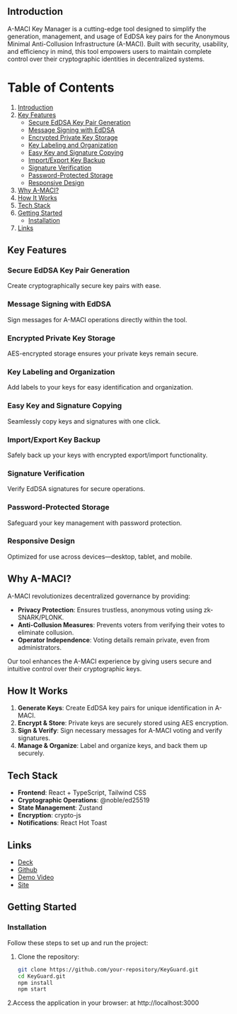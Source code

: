 
## Introduction
A-MACI Key Manager is a cutting-edge tool designed to simplify the generation, management, and usage of EdDSA key pairs for the Anonymous Minimal Anti-Collusion Infrastructure (A-MACI). Built with security, usability, and efficiency in mind, this tool empowers users to maintain complete control over their cryptographic identities in decentralized systems.
# Table of Contents

1. [Introduction](#introduction)
2. [Key Features](#key-features)
   - [Secure EdDSA Key Pair Generation](#secure-eddsa-key-pair-generation)
   - [Message Signing with EdDSA](#message-signing-with-eddsa)
   - [Encrypted Private Key Storage](#encrypted-private-key-storage)
   - [Key Labeling and Organization](#key-labeling-and-organization)
   - [Easy Key and Signature Copying](#easy-key-and-signature-copying)
   - [Import/Export Key Backup](#importexport-key-backup)
   - [Signature Verification](#signature-verification)
   - [Password-Protected Storage](#password-protected-storage)
   - [Responsive Design](#responsive-design)
1. [Why A-MACI?](#why-a-maci)
2. [How It Works](#how-it-works)
3. [Tech Stack](#tech-stack)
4. [Getting Started](#getting-started)
   - [Installation](#installation)
1. [Links](#links)

## Key Features
### Secure EdDSA Key Pair Generation
Create cryptographically secure key pairs with ease.

### Message Signing with EdDSA
Sign messages for A-MACI operations directly within the tool.

### Encrypted Private Key Storage
AES-encrypted storage ensures your private keys remain secure.

### Key Labeling and Organization
Add labels to your keys for easy identification and organization.

### Easy Key and Signature Copying
Seamlessly copy keys and signatures with one click.

### Import/Export Key Backup
Safely back up your keys with encrypted export/import functionality.

### Signature Verification
Verify EdDSA signatures for secure operations.

### Password-Protected Storage
Safeguard your key management with password protection.

### Responsive Design
Optimized for use across devices—desktop, tablet, and mobile.

## Why A-MACI?
A-MACI revolutionizes decentralized governance by providing:
- **Privacy Protection**: Ensures trustless, anonymous voting using zk-SNARK/PLONK.
- **Anti-Collusion Measures**: Prevents voters from verifying their votes to eliminate collusion.
- **Operator Independence**: Voting details remain private, even from administrators.

Our tool enhances the A-MACI experience by giving users secure and intuitive control over their cryptographic keys.

## How It Works
1. **Generate Keys**: Create EdDSA key pairs for unique identification in A-MACI.
2. **Encrypt & Store**: Private keys are securely stored using AES encryption.
3. **Sign & Verify**: Sign necessary messages for A-MACI voting and verify signatures.
4. **Manage & Organize**: Label and organize keys, and back them up securely.

## Tech Stack
- **Frontend**: React + TypeScript, Tailwind CSS
- **Cryptographic Operations**: @noble/ed25519
- **State Management**: Zustand
- **Encryption**: crypto-js
- **Notifications**: React Hot Toast

##  Links
- [Deck](https://docs.google.com/presentation/d/1EhzXlo9q5TuVsBsO6Nffw3IUmhZPKt7g/edit?usp=sharing&ouid=101046999991006708580&rtpof=true&sd=true)
- [Github](https://github.com/himanshu-sugha/KeyGuard)
- [Demo Video](https://youtu.be/5d3tzSc6s2I?si=-tQPTg_tDW2CzxWP)
- [Site](https://keyguarfd.netlify.app/)  

## Getting Started

### Installation
Follow these steps to set up and run the project:

1. Clone the repository:
   ```bash
   git clone https://github.com/your-repository/KeyGuard.git
   cd KeyGuard.git
   npm install
   npm start
2.Access the application in your browser: at http://localhost:3000


